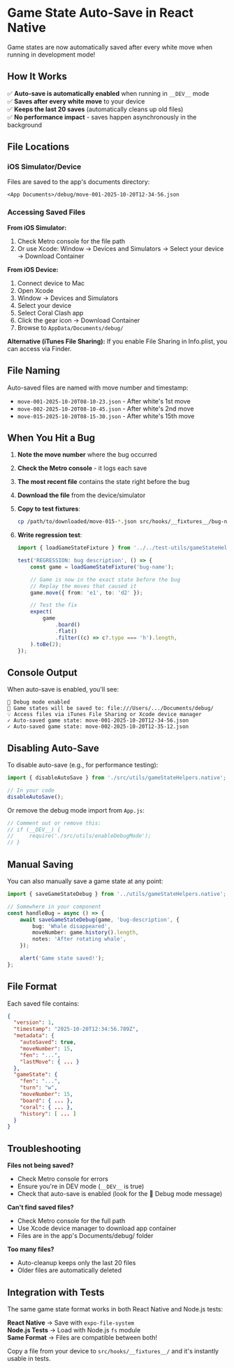 # Game State Auto-Save in React Native

Game states are now automatically saved after every white move when running in development mode!

## How It Works

✅ **Auto-save is automatically enabled** when running in `__DEV__` mode  
✅ **Saves after every white move** to your device  
✅ **Keeps the last 20 saves** (automatically cleans up old files)  
✅ **No performance impact** - saves happen asynchronously in the background

## File Locations

### iOS Simulator/Device

Files are saved to the app's documents directory:

```
<App Documents>/debug/move-001-2025-10-20T12-34-56.json
```

### Accessing Saved Files

**From iOS Simulator:**

1. Check Metro console for the file path
2. Or use Xcode: Window → Devices and Simulators → Select your device → Download Container

**From iOS Device:**

1. Connect device to Mac
2. Open Xcode
3. Window → Devices and Simulators
4. Select your device
5. Select Coral Clash app
6. Click the gear icon → Download Container
7. Browse to `AppData/Documents/debug/`

**Alternative (iTunes File Sharing):**
If you enable File Sharing in Info.plist, you can access via Finder.

## File Naming

Auto-saved files are named with move number and timestamp:

- `move-001-2025-10-20T08-10-23.json` - After white's 1st move
- `move-002-2025-10-20T08-10-45.json` - After white's 2nd move
- `move-015-2025-10-20T08-15-30.json` - After white's 15th move

## When You Hit a Bug

1. **Note the move number** where the bug occurred
2. **Check the Metro console** - it logs each save
3. **The most recent file** contains the state right before the bug
4. **Download the file** from the device/simulator
5. **Copy to test fixtures**:
    ```bash
    cp /path/to/downloaded/move-015-*.json src/hooks/__fixtures__/bug-name.json
    ```
6. **Write regression test**:

    ```typescript
    import { loadGameStateFixture } from '../../test-utils/gameStateHelpers';

    test('REGRESSION: bug description', () => {
        const game = loadGameStateFixture('bug-name');

        // Game is now in the exact state before the bug
        // Replay the moves that caused it
        game.move({ from: 'e1', to: 'd2' });

        // Test the fix
        expect(
            game
                .board()
                .flat()
                .filter((c) => c?.type === 'h').length,
        ).toBe(2);
    });
    ```

## Console Output

When auto-save is enabled, you'll see:

```
🐛 Debug mode enabled
📁 Game states will be saved to: file:///Users/.../Documents/debug/
💡 Access files via iTunes File Sharing or Xcode device manager
✓ Auto-saved game state: move-001-2025-10-20T12-34-56.json
✓ Auto-saved game state: move-002-2025-10-20T12-35-12.json
```

## Disabling Auto-Save

To disable auto-save (e.g., for performance testing):

```typescript
import { disableAutoSave } from './src/utils/gameStateHelpers.native';

// In your code
disableAutoSave();
```

Or remove the debug mode import from `App.js`:

```javascript
// Comment out or remove this:
// if (__DEV__) {
//     require('./src/utils/enableDebugMode');
// }
```

## Manual Saving

You can also manually save a game state at any point:

```typescript
import { saveGameStateDebug } from '../utils/gameStateHelpers.native';

// Somewhere in your component
const handleBug = async () => {
    await saveGameStateDebug(game, 'bug-description', {
        bug: 'Whale disappeared',
        moveNumber: game.history().length,
        notes: 'After rotating whale',
    });

    alert('Game state saved!');
};
```

## File Format

Each saved file contains:

```json
{
  "version": 1,
  "timestamp": "2025-10-20T12:34:56.789Z",
  "metadata": {
    "autoSaved": true,
    "moveNumber": 15,
    "fen": "...",
    "lastMove": { ... }
  },
  "gameState": {
    "fen": "...",
    "turn": "w",
    "moveNumber": 15,
    "board": { ... },
    "coral": { ... },
    "history": [ ... ]
  }
}
```

## Troubleshooting

**Files not being saved?**

- Check Metro console for errors
- Ensure you're in DEV mode (`__DEV__` is true)
- Check that auto-save is enabled (look for the 🐛 Debug mode message)

**Can't find saved files?**

- Check Metro console for the full path
- Use Xcode device manager to download app container
- Files are in the app's Documents/debug/ folder

**Too many files?**

- Auto-cleanup keeps only the last 20 files
- Older files are automatically deleted

## Integration with Tests

The same game state format works in both React Native and Node.js tests:

**React Native** → Save with `expo-file-system`  
**Node.js Tests** → Load with Node.js `fs` module  
**Same Format** → Files are compatible between both!

Copy a file from your device to `src/hooks/__fixtures__/` and it's instantly usable in tests.
